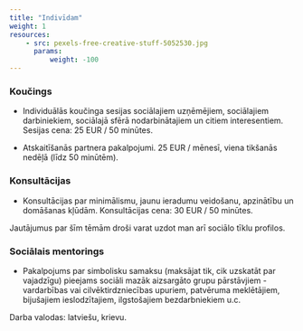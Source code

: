 ```yaml
---
title: "Indivīdam"
weight: 1
resources:
    - src: pexels-free-creative-stuff-5052530.jpg
      params:
          weight: -100
---
```


### Koučings

- Individuālās koučinga sesijas sociālajiem uzņēmējiem, sociālajiem darbiniekiem, sociālajā sfērā nodarbinātajiem un citiem interesentiem. Sesijas cena: 25 EUR / 50 minūtes.

- Atskaitīšanās partnera pakalpojumi. 25 EUR / mēnesī, viena tikšanās nedēļā (līdz 50 minūtēm).


### Konsultācijas 

- Konsultācijas par minimālismu, jaunu ieradumu veidošanu, apzinātību un domāšanas kļūdām. Konsultācijas cena: 30 EUR / 50 minūtes.

Jautājumus par šīm tēmām droši varat uzdot man arī sociālo tīklu profilos. 

### Sociālais mentorings 

- Pakalpojums par simbolisku samaksu (maksājat tik, cik uzskatāt par vajadzīgu) pieejams sociāli mazāk aizsargāto grupu pārstāvjiem - vardarbības vai cilvēktirdzniecības upuriem, patvēruma meklētājiem, bijušajiem ieslodzītajiem, ilgstošajiem bezdarbniekiem u.c. 

Darba valodas: latviešu, krievu. 
